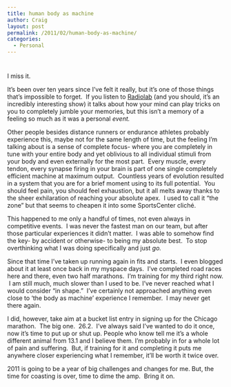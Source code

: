 ```yaml
---
title: human body as machine
author: Craig
layout: post
permalink: /2011/02/human-body-as-machine/
categories:
  - Personal
---
```

# 

I miss it.

It’s been over ten years since I’ve felt it really, but it’s one of those things that’s impossible to forget.  If you listen to [Radiolab][1] (and you should, it’s an incredibly interesting show) it talks about how your mind can play tricks on you to completely jumble your memories, but this isn’t a memory of a feeling so much as it was a personal *event.*

 [1]: http://www.radiolab.org/2007/jun/07/

Other people besides distance runners or endurance athletes probably experience this, maybe not for the same length of time, but the feeling I’m talking about is a sense of complete focus- where you are completely in tune with your entire body and yet oblivious to all individual stimuli from your body and even externally for the most part.  Every muscle, every tendon, every synapse firing in your brain is part of one single completely efficient machine at maximum output.  Countless years of evolution resulted in a system that you are for a brief moment using to its full potential.  You should feel pain, you should feel exhaustion, but it all melts away thanks to the sheer exhilaration of reaching your absolute apex.  I used to call it “the zone” but that seems to cheapen it into some SportsCenter cliché.

This happened to me only a handful of times, not even always in competitive events.  I was never the fastest man on our team, but after those particular experiences it didn’t matter.  I was able to somehow find the key- by accident or otherwise- to being my absolute best.  To stop overthinking what I was doing specifically and just *go.*

Since that time I’ve taken up running again in fits and starts.  I even blogged about it at least once back in my myspace days.  I’ve completed road races here and there, even two half marathons.  I’m training for my third right now.  I am still much, much slower than I used to be. I’ve never reached what I would consider “in shape.”  I’ve certainly not approached anything even close to ‘the body as machine’ experience I remember.  I may never get there again.

I did, however, take aim at a bucket list entry in signing up for the Chicago marathon.  The big one.  26.2.  I’ve always said I’ve wanted to do it once, now it’s time to put up or shut up. People who know tell me it’s a whole different animal from 13.1 and I believe them. I’m probably in for a whole lot of pain and suffering.  But, if training for it and completing it puts me anywhere closer experiencing what I remember, it’ll be worth it twice over.

2011 is going to be a year of big challenges and changes for me. But, the time for coasting is over, time to dime the amp.  Bring it on.